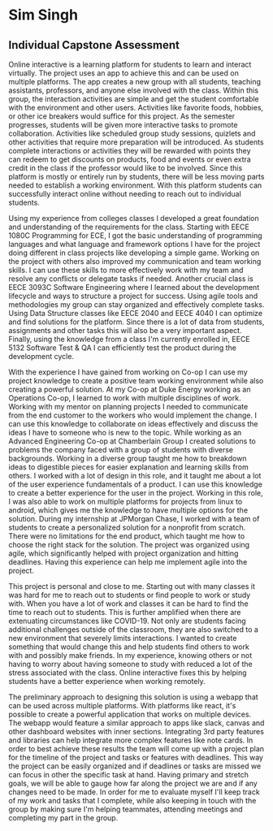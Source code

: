 # Sim Singh
## Individual Capstone Assessment
Online interactive is a learning platform for students to learn and interact virtually. The project uses an app to 
achieve this and can be used on multiple platforms. The app creates a new group with all students, teaching assistants, 
professors, and anyone else involved with the class. Within this group, the interaction activities are simple and get
the student comfortable with the environment and other users. Activities like favorite foods, hobbies, or other ice 
breakers would suffice for this project. As the semester progresses, students will be given more interactive tasks to 
promote collaboration. Activities like scheduled group study sessions, quizlets and other activities that require more 
preparation will be introduced. As students complete interactions or activities they will be rewarded with points they 
can redeem to get discounts on products, food and events or even extra credit in the class if the professor would like 
to be involved. Since this platform is mostly or entirely run by students, there will be less moving parts needed to 
establish a working environment. With this platform students can successfully interact online without needing to reach 
out to individual students.

Using my experience from colleges classes I developed a great foundation and understanding of the requirements for the 
class. Starting with EECE 1080C Programming for ECE, I got the basic understanding of programming languages and what 
language and framework options I have for the project doing different in class projects like developing a simple game. 
Working on the project with others also improved my communication and team working skills. I can use these skills to 
more effectively work with my team and resolve any conflicts or delegate tasks if needed.
Another crucial class is EECE 3093C Software Engineering where I learned about the development lifecycle and ways to 
structure a project for success. Using agile tools and methodologies my group can stay organized and effectively 
complete tasks. Using Data Structure classes like EECE 2040 and EECE 4040 I can optimize and find solutions for the 
platform. Since there is a lot of data from students, assignments and other tasks this will also be a very important 
aspect. Finally, using the knowledge from a class I'm currently enrolled in, EECE 5132 Software Test & QA I can 
efficiently test the product during the development cycle.

With the experience I have gained from working on Co-op I can use my project knowledge to create a positive team working
environment while also creating a powerful solution. At my Co-op at Duke Energy working as an Operations Co-op, I 
learned to work with multiple disciplines of work. Working with my mentor on planning projects I needed to communicate 
from the end customer to the workers who would implement the change. I can use this knowledge to collaborate on ideas 
effectively and discuss the ideas I have to someone who is new to the topic. While working as an Advanced Engineering 
Co-op at Chamberlain Group I created solutions to problems the company faced with a group of students with diverse 
backgrounds. Working in a diverse group taught me how to breakdown ideas to digestible pieces for easier explanation 
and learning skills from others. I worked with a lot of design in this role, and it taught me about a lot of the user 
experience fundamentals of a product. I can use this knowledge to create a better experience for the user in the 
project. Working in this role, I was also able to work on multiple platforms for projects from linux to android, which 
gives me the knowledge to have multiple options for the solution. During my internship at JPMorgan Chase, I worked with 
a team of students to create a personalized solution for a nonprofit from scratch. There were no limitations for the end
product, which taught me how to choose the right stack for the solution. The project was organized using agile, which 
significantly helped with project organization and hitting deadlines. Having this experience can help me implement agile
into the project.

This project is personal and close to me. Starting out with many classes it was hard for me to reach out to students or 
find people to work or study with. When you have a lot of work and classes it can be hard to find the time to reach out 
to students. This is further amplified when there are extenuating circumstances like COVID-19. Not only are students 
facing additional challenges outside of the classroom, they are also switched to a new environment that severely limits 
interactions. I wanted to create something that would change this and help students find others to work with and 
possibly make friends. In my experience, knowing others or not having to worry about having someone to study with 
reduced a lot of the stress associated with the class. Online interactive fixes this by helping students have a better 
experience when working remotely.

The preliminary approach to designing this solution is using a webapp that can be used across multiple platforms. With 
platforms like react, it's possible to create a powerful application that works on multiple devices. The webapp would 
feature a similar approach to apps like slack, canvas and other dashboard websites with inner sections. Integrating 3rd 
party features and libraries can help integrate more complex features like note cards. In order to best achieve these 
results the team will come up with a project plan for the timeline of the project and tasks or features with deadlines. 
This way the project can be easily organized and if deadlines or tasks are missed we can focus in other the 
specific task at hand. Having primary and stretch goals, we will be able to gauge how far along the project we are and 
if any changes need to be made. In order for me to evaluate myself I'll keep track of my work and tasks that I complete,
while also keeping in touch with the group by making sure I'm helping teammates, attending meetings and completing my 
part in the group.